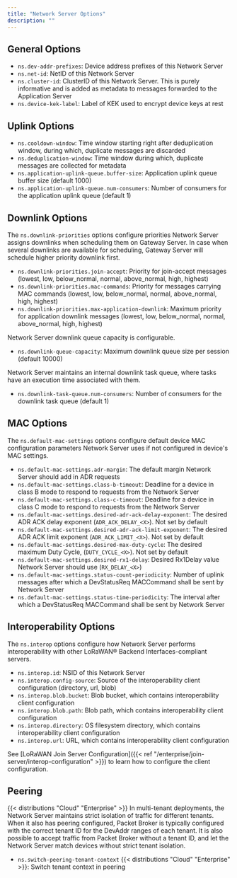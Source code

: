 ```yaml
---
title: "Network Server Options"
description: ""
---
```


## General Options

- `ns.dev-addr-prefixes`: Device address prefixes of this Network Server
- `ns.net-id`: NetID of this Network Server
- `ns.cluster-id`: ClusterID of this Network Server. This is purely informative and is added as metadata to messages forwarded to the Application Server
- `ns.device-kek-label`: Label of KEK used to encrypt device keys at rest

## Uplink Options

- `ns.cooldown-window`: Time window starting right after deduplication window, during which, duplicate messages are discarded
- `ns.deduplication-window`: Time window during which, duplicate messages are collected for metadata
- `ns.application-uplink-queue.buffer-size`: Application uplink queue buffer size (default 1000)
- `ns.application-uplink-queue.num-consumers`: Number of consumers for the application uplink queue (default 1)

## Downlink Options

The `ns.downlink-priorities` options configure priorities Network Server assigns downlinks when scheduling them on Gateway Server. In case when several downlinks are available for scheduling, Gateway Server will schedule higher priority downlink first.

- `ns.downlink-priorities.join-accept`: Priority for join-accept messages (lowest, low, below_normal, normal, above_normal, high, highest)
- `ns.downlink-priorities.mac-commands`: Priority for messages carrying MAC commands (lowest, low, below_normal, normal, above_normal, high, highest)
- `ns.downlink-priorities.max-application-downlink`: Maximum priority for application downlink messages (lowest, low, below_normal, normal, above_normal, high, highest)

Network Server downlink queue capacity is configurable.

- `ns.downlink-queue-capacity`: Maximum downlink queue size per session (default 10000)

Network Server maintains an internal downlink task queue, where tasks have an execution time associated with them.

- `ns.downlink-task-queue.num-consumers`: Number of consumers for the downlink task queue (default 1)

## MAC Options

The `ns.default-mac-settings` options configure default device MAC configuration parameters Network Server uses if not configured in device's MAC settings.

- `ns.default-mac-settings.adr-margin`: The default margin Network Server should add in ADR requests
- `ns.default-mac-settings.class-b-timeout`: Deadline for a device in class B mode to respond to requests from the Network Server
- `ns.default-mac-settings.class-c-timeout`: Deadline for a device in class C mode to respond to requests from the Network Server
- `ns.default-mac-settings.desired-adr-ack-delay-exponent`: The desired ADR ACK delay exponent (`ADR_ACK_DELAY_<X>`). Not set by default
- `ns.default-mac-settings.desired-adr-ack-limit-exponent`: The desired ADR ACK limit exponent (`ADR_ACK_LIMIT_<X>`). Not set by default
- `ns.default-mac-settings.desired-max-duty-cycle`: The desired maximum Duty Cycle, (`DUTY_CYCLE_<X>`). Not set by default
- `ns.default-mac-settings.desired-rx1-delay`: Desired Rx1Delay value Network Server should use (`RX_DELAY_<X>`)
- `ns.default-mac-settings.status-count-periodicity`: Number of uplink messages after which a DevStatusReq MACCommand shall be sent by Network Server
- `ns.default-mac-settings.status-time-periodicity`: The interval after which a DevStatusReq MACCommand shall be sent by Network Server

## Interoperability Options

The `ns.interop` options configure how Network Server performs interoperability with other LoRaWAN® Backend Interfaces-compliant servers.

- `ns.interop.id`: NSID of this Network Server
- `ns.interop.config-source`: Source of the interoperability client configuration (directory, url, blob)
- `ns.interop.blob.bucket`: Blob bucket, which contains interoperability client configuration
- `ns.interop.blob.path`: Blob path, which contains interoperability client configuration
- `ns.interop.directory`: OS filesystem directory, which contains interoperability client configuration
- `ns.interop.url`: URL, which contains interoperability client configuration

See [LoRaWAN Join Server Configuration]({{< ref "/enterprise/join-server/interop-configuration" >}}) to learn how to configure the client configuration.

## Peering

{{< distributions "Cloud" "Enterprise" >}} In multi-tenant deployments, the Network Server maintains strict isolation of traffic for different tenants. When it also has peering configured, Packet Broker is typically configured with the correct tenant ID for the DevAddr ranges of each tenant. It is also possible to accept traffic from Packet Broker without a tenant ID, and let the Network Server match devices without strict tenant isolation.

- `ns.switch-peering-tenant-context` {{< distributions "Cloud" "Enterprise" >}}: Switch tenant context in peering
